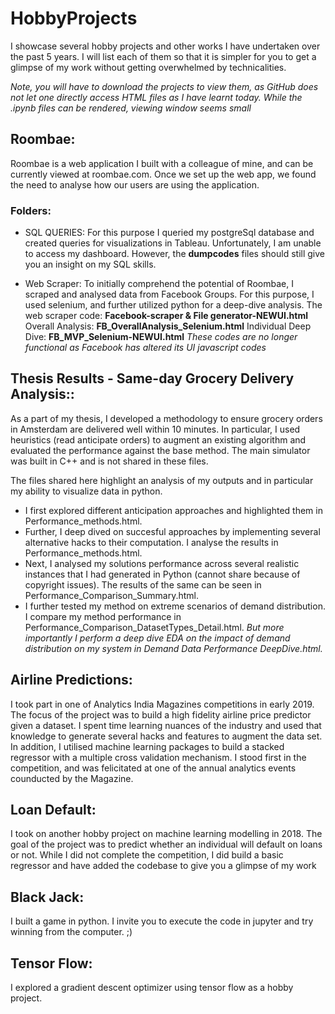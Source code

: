 # HobbyProjects
I showcase several hobby projects and other works I have undertaken over the past 5 years. I will list each of them so that it is simpler for you to get a glimpse of my work without getting overwhelmed by technicalities.


*Note, you will have to download the projects to view them, as GitHub does not let one directly access HTML files as I have learnt today. While the .ipynb files can be rendered, viewing window seems small*

## Roombae:  
Roombae is a web application I built with a colleague of mine, and can be currently viewed at roombae.com. 
Once we set up the web app, we found the need to analyse how our users are using the application.
### Folders:
- SQL QUERIES:
For this purpose I queried my postgreSql database and created queries for visualizations in Tableau. 
Unfortunately, I am unable to access my dashboard. However, the **dumpcodes** files should still give you an insight on my SQL skills. 

- Web Scraper:
To initially comprehend the potential of Roombae, I scraped and analysed data from Facebook Groups. For this purpose, I used selenium, and further utilized python for a deep-dive analysis.
The web scraper code: **Facebook-scraper & File generator-NEWUI.html**
Overall Analysis: **FB_OverallAnalysis_Selenium.html**
Individual Deep Dive: **FB_MVP_Selenium-NEWUI.html**  _These codes are no longer functional as Facebook has altered its UI javascript codes_

## Thesis Results - Same-day Grocery Delivery Analysis::
As a part of my thesis, I developed a methodology to ensure grocery orders in Amsterdam are delivered well within 10 minutes. In particular, I used heuristics (read anticipate orders) to augment an existing algorithm and evaluated the performance against the base method.
The main simulator was built in C++ and is not shared in these files.

The files shared here highlight an analysis of my outputs and in particular my ability to visualize data in python.
- I first explored different anticipation approaches and highlighted them in Performance_methods.html. 
- Further, I deep dived on succesful approaches by implementing several alternative hacks to their computation. I analyse the results in Performance_methods.html.  
- Next, I analysed my solutions performance across several realistic instances that I had generated in Python (cannot share because of copyright issues). The results of the same can be seen in Performance_Comparison_Summary.html.  
- I further tested my method on extreme scenarios of demand distribution. I compare my method performance in Performance_Comparison_DatasetTypes_Detail.html. _But more importantly I perform a deep dive EDA on the impact of demand distribution on my system in Demand Data Performance DeepDive.html._

## Airline Predictions:  
I took part in one of Analytics India Magazines competitions in early 2019. The focus of the project was to build a high fidelity airline price predictor given a dataset.
I spent time learning nuances of the industry and used that knowledge to generate several hacks and features to augment the data set. 
In addition, I utilised machine learning packages to build a stacked regressor with a multiple cross validation mechanism. 
I stood first in the competition, and was felicitated at one of the annual analytics events counducted by the Magazine.

## Loan Default:
I took on another hobby project on machine learning modelling in 2018. 
The goal of the project was to predict whether an individual will default on loans or not. 
While I did not complete the competition, I did build a basic regressor and have added the codebase to give you a glimpse of my work

## Black Jack:
I built a game in python. I invite you to execute the code in jupyter and try winning from the computer. ;)

## Tensor Flow:
I explored a gradient descent optimizer using tensor flow as a hobby project.



